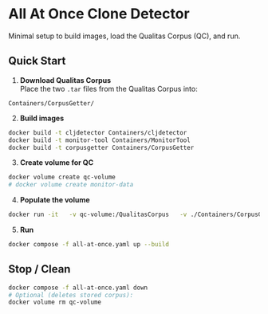 # All At Once Clone Detector

Minimal setup to build images, load the Qualitas Corpus (QC), and run.

## Quick Start

1) **Download Qualitas Corpus**  
Place the two `.tar` files from the Qualitas Corpus into:
```
Containers/CorpusGetter/
```

2) **Build images**
```bash
docker build -t cljdetector Containers/cljdetector
docker build -t monitor-tool Containers/MonitorTool
docker build -t corpusgetter Containers/CorpusGetter
```

3) **Create volume for QC**
```bash
docker volume create qc-volume
# docker volume create monitor-data
```

4) **Populate the volume**
```bash
docker run -it   -v qc-volume:/QualitasCorpus   -v ./Containers/CorpusGetter:/Download   --name qc-getter   corpusgetter   ./qc-get.sh INSTALL
```

5) **Run**
```bash
docker compose -f all-at-once.yaml up --build
```

## Stop / Clean
```bash
docker compose -f all-at-once.yaml down
# Optional (deletes stored corpus):
docker volume rm qc-volume
```